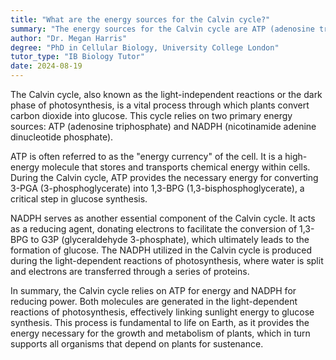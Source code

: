 ```yaml
---
title: "What are the energy sources for the Calvin cycle?"
summary: "The energy sources for the Calvin cycle are ATP (adenosine triphosphate) and NADPH (nicotinamide adenine dinucleotide phosphate)."
author: "Dr. Megan Harris"
degree: "PhD in Cellular Biology, University College London"
tutor_type: "IB Biology Tutor"
date: 2024-08-19
---
```


The Calvin cycle, also known as the light-independent reactions or the dark phase of photosynthesis, is a vital process through which plants convert carbon dioxide into glucose. This cycle relies on two primary energy sources: ATP (adenosine triphosphate) and NADPH (nicotinamide adenine dinucleotide phosphate).

ATP is often referred to as the "energy currency" of the cell. It is a high-energy molecule that stores and transports chemical energy within cells. During the Calvin cycle, ATP provides the necessary energy for converting 3-PGA (3-phosphoglycerate) into 1,3-BPG (1,3-bisphosphoglycerate), a critical step in glucose synthesis.

NADPH serves as another essential component of the Calvin cycle. It acts as a reducing agent, donating electrons to facilitate the conversion of 1,3-BPG to G3P (glyceraldehyde 3-phosphate), which ultimately leads to the formation of glucose. The NADPH utilized in the Calvin cycle is produced during the light-dependent reactions of photosynthesis, where water is split and electrons are transferred through a series of proteins.

In summary, the Calvin cycle relies on ATP for energy and NADPH for reducing power. Both molecules are generated in the light-dependent reactions of photosynthesis, effectively linking sunlight energy to glucose synthesis. This process is fundamental to life on Earth, as it provides the energy necessary for the growth and metabolism of plants, which in turn supports all organisms that depend on plants for sustenance.
    